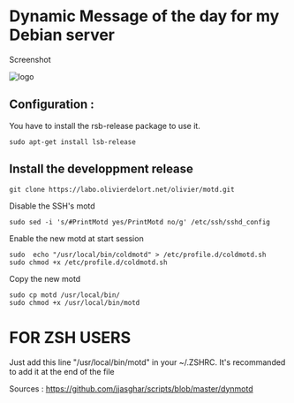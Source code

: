 # Dynamic Message of the day for my Debian server

Screenshot

![logo](https://labo.olivierdelort.net/olivier/motd/blob/master/screen_shot.jpg "Screenshot_blank")

## Configuration :

 You have to install the rsb-release package to use it.

 ```
 sudo apt-get install lsb-release
 ```

## Install the developpment release

```
git clone https://labo.olivierdelort.net/olivier/motd.git
```

Disable the SSH's motd

```
sudo sed -i 's/#PrintMotd yes/PrintMotd no/g' /etc/ssh/sshd_config
```

Enable the new motd at start session

```
sudo  echo "/usr/local/bin/coldmotd" > /etc/profile.d/coldmotd.sh
sudo chmod +x /etc/profile.d/coldmotd.sh
```

Copy the new motd

```
sudo cp motd /usr/local/bin/
sudo chmod +x /usr/local/bin/motd
```
# FOR ZSH USERS

Just add this line "/usr/local/bin/motd" in your ~/.ZSHRC. It's recommanded to add it at the end of the file



Sources : https://github.com/jjasghar/scripts/blob/master/dynmotd
